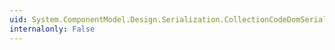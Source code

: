```yaml
---
uid: System.ComponentModel.Design.Serialization.CollectionCodeDomSerializer.#ctor
internalonly: False
---
```

